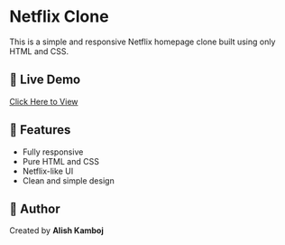 # Netflix Clone

This is a simple and responsive Netflix homepage clone built using only HTML and CSS.

## 🚀 Live Demo

[Click Here to View](https://Alish2002.github.io/netflix-clone-html-css/)

## 📁 Features

- Fully responsive
- Pure HTML and CSS
- Netflix-like UI
- Clean and simple design

## 🙌 Author

Created by **Alish Kamboj**

